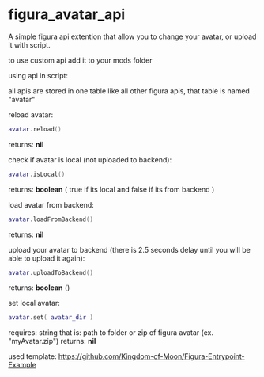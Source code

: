 # figura_avatar_api

A simple figura api extention that allow you to change your avatar, or upload it with script.

to use custom api add it to your mods folder

using api in script:

all apis are stored in one table like all other figura apis, that table is named "avatar"

reload avatar:
```lua
avatar.reload()
```
returns: **nil**

check if avatar is local (not uploaded to backend):
```lua
avatar.isLocal()
```
returns: **boolean** ( true if its local and false if its from backend )

load avatar from backend:
```lua
avatar.loadFromBackend()
```
returns: **nil**

upload your avatar to backend (there is 2.5 seconds delay until you will be able to upload it again):
```lua
avatar.uploadToBackend()
```
returns: **boolean** ()

set local avatar:
```lua
avatar.set( avatar_dir )
```
requires: string that is: path to folder or zip of figura avatar (ex. "myAvatar.zip")
returns: **nil**



used template: https://github.com/Kingdom-of-Moon/Figura-Entrypoint-Example
